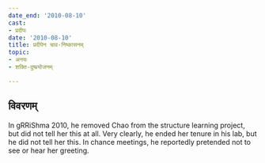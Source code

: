 ```yaml
---
date_end: '2010-08-10'
cast:
- प्रदीपः
date: '2010-08-10'
title: प्रदीपेन चाव-निष्कासनम्
topic:
- अनयः
- शक्ति-दुष्प्रयोजनम्

---
```


## विवरणम्
In gRRiShma 2010, he removed Chao from the structure learning project, but did not tell her this at all. Very clearly, he ended her tenure in his lab, but he did not tell her this. In chance meetings, he reportedly pretended not to see or hear her greeting.

